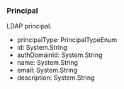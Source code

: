 ### Principal
LDAP principal.

- principalType: PrincipalTypeEnum
- id: System.String
- authDomainId: System.String
- name: System.String
- email: System.String
- description: System.String
